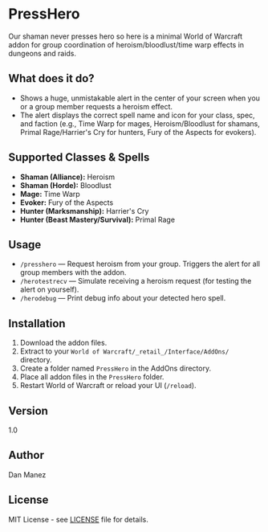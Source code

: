 # PressHero

Our shaman never presses hero so here is a minimal World of Warcraft addon for group coordination of heroism/bloodlust/time warp effects in dungeons and raids.

## What does it do?

- Shows a huge, unmistakable alert in the center of your screen when you or a group member requests a heroism effect.
- The alert displays the correct spell name and icon for your class, spec, and faction (e.g., Time Warp for mages, Heroism/Bloodlust for shamans, Primal Rage/Harrier's Cry for hunters, Fury of the Aspects for evokers).

## Supported Classes & Spells

- **Shaman (Alliance):** Heroism
- **Shaman (Horde):** Bloodlust
- **Mage:** Time Warp
- **Evoker:** Fury of the Aspects
- **Hunter (Marksmanship):** Harrier's Cry
- **Hunter (Beast Mastery/Survival):** Primal Rage

## Usage

- `/presshero` — Request heroism from your group. Triggers the alert for all group members with the addon.
- `/herotestrecv` — Simulate receiving a heroism request (for testing the alert on yourself).
- `/herodebug` — Print debug info about your detected hero spell.

## Installation

1. Download the addon files.
2. Extract to your `World of Warcraft/_retail_/Interface/AddOns/` directory.
3. Create a folder named `PressHero` in the AddOns directory.
4. Place all addon files in the `PressHero` folder.
5. Restart World of Warcraft or reload your UI (`/reload`).

## Version

1.0

## Author

Dan Manez

## License

MIT License - see [LICENSE](LICENSE) file for details. 